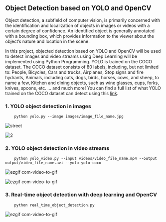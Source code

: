 ## Object Detection based on YOLO and OpenCV

Object detection, a subfield of computer vision, is primarily concerned with the identification and localization of objects in images or videos with a certain degree of confidence. An identified object is generally annotated with a bounding box, which provides information to the viewer about the object’s nature and location in the scene.

In this project, objected detection based on YOLO and OpenCV will be used to detect images and video streams using Deep Learning will be implemented using Python Programming. YOLO is trained on the COCO dataset. The COCO dataset consists of 80 labels, including, but not limited to:
People, Bicycles, Cars and trucks, Airplanes, Stop signs and fire hydrants, Animals, including cats, dogs, birds, horses, cows, and sheep, to name a few, Kitchen and dining objects, such as wine glasses, cups, forks, knives, spoons, etc. … and much more!
You can find a full list of what YOLO trained on the COCO dataset can detect using this [link](https://github.com/pjreddie/darknet/blob/master/data/coco.names).

### 1. YOLO object detection in images


        python yolo.py --image images/image_file_name.jpg
        
        
        
![street](https://user-images.githubusercontent.com/81799459/226161306-225e0a4f-0ba4-4249-a5c6-fae9ea7cfe9f.gif)


![2](https://user-images.githubusercontent.com/81799459/226163322-c72a5041-255a-4840-8aa9-fa8d3c4ee13c.gif)



### 2. YOLO object detection in video streams

        python yolo_video.py --input videos/video_file_name.mp4 --output output/video_file_name.avi --yolo yolo-coco
        


![ezgif com-video-to-gif](https://user-images.githubusercontent.com/81799459/226162430-19df3b94-be43-4292-ac55-07d84fa150f8.gif)



![ezgif com-video-to-gif](https://user-images.githubusercontent.com/81799459/226166537-cc098f4f-36f6-40f1-bd1e-d9188f1a21ae.gif)



### 3. Real-time object detection with deep learning and OpenCV

        python real_time_object_detection.py
        
        
        

![ezgif com-video-to-gif](https://user-images.githubusercontent.com/81799459/226170172-59c0715f-41bd-4988-9834-939816dedd95.gif)



